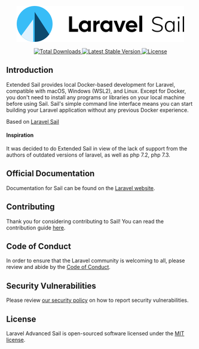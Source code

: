 <p align="center"><img src="/art/logo.svg" alt="Logo Laravel Sail"></p>

<p align="center">
    <a href="https://packagist.org/packages/laravel/sail">
        <img src="https://img.shields.io/packagist/dt/laravel/sail" alt="Total Downloads">
    </a>
    <a href="https://packagist.org/packages/laravel/sail">
        <img src="https://img.shields.io/packagist/v/laravel/sail" alt="Latest Stable Version">
    </a>
    <a href="https://packagist.org/packages/laravel/sail">
        <img src="https://img.shields.io/packagist/l/laravel/sail" alt="License">
    </a>
</p>

## Introduction
Extended Sail provides local Docker-based development for Laravel, compatible with macOS, Windows (WSL2), and Linux. Except for Docker, you don't need to install any programs or libraries on your local machine before using Sail. Sail's simple command line interface means you can start building your Laravel application without any previous Docker experience.

Based on [Laravel Sail](https://github.com/laravel/sail)

#### Inspiration

It was decided to do Extended Sail in view of the lack of support from the authors of outdated versions of laravel, as well as php 7.2, php 7.3.

## Official Documentation

Documentation for Sail can be found on the [Laravel website](https://laravel.com/docs/sail).

## Contributing

Thank you for considering contributing to Sail! You can read the contribution guide [here](.github/CONTRIBUTING.md).

## Code of Conduct

In order to ensure that the Laravel community is welcoming to all, please review and abide by the [Code of Conduct](https://laravel.com/docs/contributions#code-of-conduct).

## Security Vulnerabilities

Please review [our security policy](https://github.com/laravel/sail/security/policy) on how to report security vulnerabilities.

## License

Laravel Advanced Sail is open-sourced software licensed under the [MIT license](LICENSE.md).
